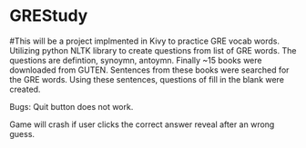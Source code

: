 # GREStudy

#This will be a project implmented in Kivy to practice GRE vocab words. 
  Utilizing python NLTK library to create questions from list of GRE words. The questions are defintion, synoymn, antoymn. 
  Finally ~15 books were downloaded from GUTEN. Sentences from these books were searched for the GRE words.
  Using these sentences, questions of fill in the blank were created. 


Bugs:
  Quit button does not work.
  
  Game will crash if user clicks the correct answer reveal after an wrong guess.
